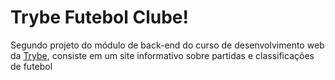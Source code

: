 # Trybe Futebol Clube!

Segundo projeto do módulo de back-end do curso de desenvolvimento web da [Trybe](https://www.betrybe.com/), consiste em um site informativo sobre partidas e classificações de futebol
